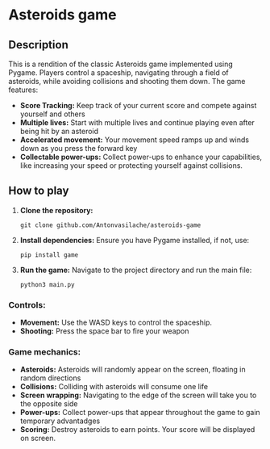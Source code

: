 # Asteroids game

## Description

This is a rendition of the classic Asteroids game implemented using Pygame. Players control a spaceship, navigating through a field of asteroids, while avoiding collisions and shooting them down. The game features:

- **Score Tracking:** Keep track of your current score and compete against yourself and others
- **Multiple lives:** Start with multiple lives and continue playing even after being hit by an asteroid
- **Accelerated movement:** Your movement speed ramps up and winds down as you press the forward key
- **Collectable power-ups:** Collect power-ups to enhance your capabilities, like increasing your speed or protecting yourself against collisions.

## How to play

1. **Clone the repository:**
   ```
   git clone github.com/Antonvasilache/asteroids-game
   ```

2. **Install dependencies:** Ensure you have Pygame installed, if not, use:
   ```
   pip install game
   ```

3. **Run the game:** Navigate to the project directory and run the main file:
   ```
   python3 main.py
   ```

### Controls:

- **Movement:** Use the WASD keys to control the spaceship.
- **Shooting:** Press the space bar to fire your weapon

### Game mechanics:

- **Asteroids:** Asteroids will randomly appear on the screen, floating in random directions
- **Collisions:** Colliding with asteroids will consume one life
- **Screen wrapping:** Navigating to the edge of the screen will take you to the opposite side
- **Power-ups:** Collect power-ups that appear throughout the game to gain temporary advantadges
- **Scoring:** Destroy asteroids to earn points. Your score will be displayed on screen.
